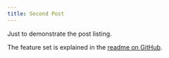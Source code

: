 ```yaml
---
title: Second Post
---
```

Just to demonstrate the post listing.

The feature set is explained in the [readme on GitHub](https://github.com/michaelnordmeyer/jekyll-theme-nixer).
